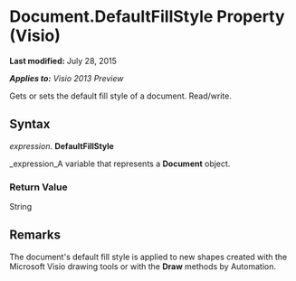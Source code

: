 
# Document.DefaultFillStyle Property (Visio)

 **Last modified:** July 28, 2015

 _**Applies to:** Visio 2013 Preview_

Gets or sets the default fill style of a document. Read/write.


## Syntax

 _expression_. **DefaultFillStyle**

 _expression_A variable that represents a  **Document** object.


### Return Value

String


## Remarks

The document's default fill style is applied to new shapes created with the Microsoft Visio drawing tools or with the  **Draw** methods by Automation.

